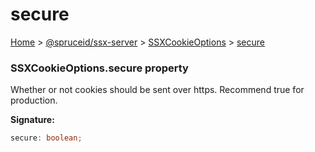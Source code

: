 # secure

[Home](index.md) > [@spruceid/ssx-server](ssx-server.md) > [SSXCookieOptions](ssx-server.ssxcookieoptions.md) > [secure](ssx-server.ssxcookieoptions.secure.md)

### SSXCookieOptions.secure property

Whether or not cookies should be sent over https. Recommend true for production.

**Signature:**

```typescript
secure: boolean;
```
